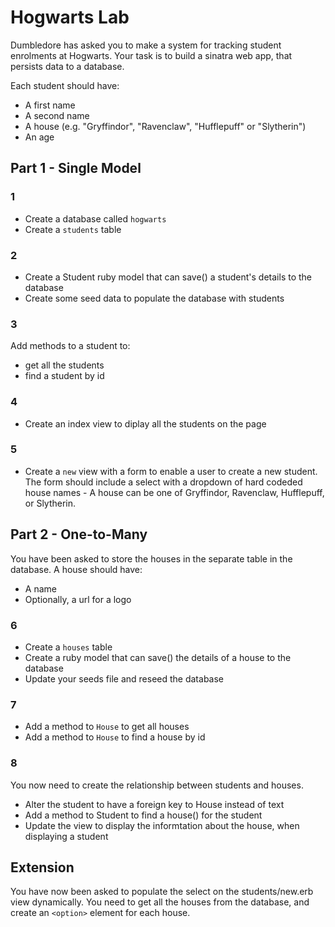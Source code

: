 # Hogwarts Lab

Dumbledore has asked you to make a system for tracking student enrolments at Hogwarts. Your task is to build a sinatra web app, that persists data to a database.

Each student should have:

- A first name
- A second name
- A house (e.g. "Gryffindor", "Ravenclaw", "Hufflepuff" or "Slytherin")
- An age

## Part 1 - Single Model

### 1

- Create a database called `hogwarts`
- Create a `students` table

### 2

- Create a Student ruby model that can save() a student's details to the database
- Create some seed data to populate the database with students

### 3

Add methods to a student to:

- get all the students
- find a student by id

### 4

- Create an index view to diplay all the students on the page

### 5

- Create a `new` view with a form to enable a user to create a new student. The form should include a select with a dropdown of hard codeded house names - A house can be one of Gryffindor, Ravenclaw, Hufflepuff, or Slytherin.

## Part 2 - One-to-Many

You have been asked to store the houses in the separate table in the database. A house should have:

- A name
- Optionally, a url for a logo

### 6

- Create a `houses` table
- Create a ruby model that can save() the details of a house to the database
- Update your seeds file and reseed the database

### 7

- Add a method to `House` to get all houses
- Add a method to `House` to find a house by id

### 8

You now need to create the relationship between students and houses. 

- Alter the student to have a foreign key to House instead of text
- Add a method to Student to find a house() for the student
- Update the view to display the informtation about the house, when displaying a student

## Extension

You have now been asked to populate the select on the students/new.erb view dynamically. You need to get all the houses from the database, and create an `<option>` element for each house.